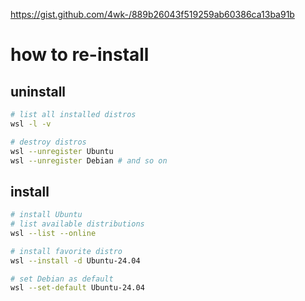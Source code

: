 
https://gist.github.com/4wk-/889b26043f519259ab60386ca13ba91b
# how to re-install

## uninstall
```bash
# list all installed distros
wsl -l -v

# destroy distros
wsl --unregister Ubuntu
wsl --unregister Debian # and so on
```

## install
```bash
# install Ubuntu
# list available distributions
wsl --list --online

# install favorite distro
wsl --install -d Ubuntu-24.04

# set Debian as default
wsl --set-default Ubuntu-24.04
```